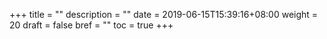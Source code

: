 +++
title = ""
description = ""
date = 2019-06-15T15:39:16+08:00
weight = 20
draft = false
bref = ""
toc = true
+++
